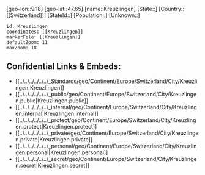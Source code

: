 ﻿---
location: [47.65,9.18]
mapzoom: [7,12] 
mapmarker: city 
type: City
tags:
- geo/City


SpocWebEntityId: 31642
isDeleted: false
confidential: public

---
[geo-lon::9.18]
[geo-lat::47.65]
[name::Kreuzlingen]
[State::]
[Country::[[Switzerland]]]
[StateId::]
[Population::]
[Unknown::]


```leaflet
id: Kreuzlingen
coordinates: [[Kreuzlingen]]
markerFile: [[Kreuzlingen]]
defaultZoom: 11 
maxZoom: 18
```


## Confidential Links & Embeds: 
- [[../../../../../../_Standards/geo/Continent/Europe/Switzerland/City/Kreuzlingen|Kreuzlingen]] 
- [[../../../../../../_public/geo/Continent/Europe/Switzerland/City/Kreuzlingen.public|Kreuzlingen.public]] 
- [[../../../../../../_internal/geo/Continent/Europe/Switzerland/City/Kreuzlingen.internal|Kreuzlingen.internal]] 
- [[../../../../../../_protect/geo/Continent/Europe/Switzerland/City/Kreuzlingen.protect|Kreuzlingen.protect]] 
- [[../../../../../../_private/geo/Continent/Europe/Switzerland/City/Kreuzlingen.private|Kreuzlingen.private]] 
- [[../../../../../../_personal/geo/Continent/Europe/Switzerland/City/Kreuzlingen.personal|Kreuzlingen.personal]] 
- [[../../../../../../_secret/geo/Continent/Europe/Switzerland/City/Kreuzlingen.secret|Kreuzlingen.secret]] 

